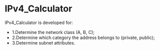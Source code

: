 # IPv4_Calculator
IPv4_Calculator is developed for:
- 1.Determine the network class (A, B, C);
- 2.Determine which category the address belongs to (private, public);
- 3.Determine subnet attributes.
